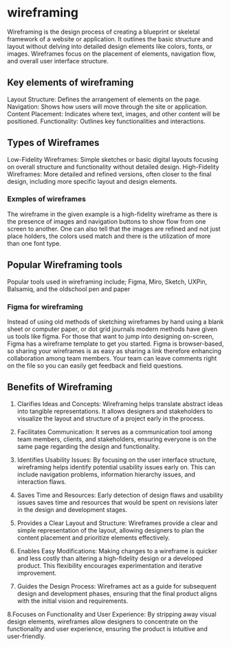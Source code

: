 # wireframing
Wireframing is the design process of creating a blueprint or skeletal framework of a website or application. 
It outlines the basic structure and layout without delving into detailed design elements like colors, fonts, or images. Wireframes focus on the placement of elements, navigation flow, and overall user interface structure.

## Key elements of wireframing
Layout Structure: Defines the arrangement of elements on the page.
Navigation: Shows how users will move through the site or application.
Content Placement: Indicates where text, images, and other content will be positioned.
Functionality: Outlines key functionalities and interactions.

## Types of Wireframes
Low-Fidelity Wireframes: Simple sketches or basic digital layouts focusing on overall structure and functionality without detailed design.
High-Fidelity Wireframes: More detailed and refined versions, often closer to the final design, including more specific layout and design elements.

### Exmples of wireframes
The wireframe in the given example is a high-fidelity wireframe as there is the presence of images and navigation buttons to show flow from one screen to another.
One can also tell that the images are refined and not just place holders, the colors used match and there is the utilization of more than one font type.

## Popular Wireframing tools
Popular tools used in wireframing include; Figma, Miro, Sketch, UXPin, Balsamiq, and the oldschool pen and paper
### Figma for wireframing
Instead of using old methods of sketching wireframes by hand using a blank sheet or computer paper, or dot grid journals modern methods have given us tools like figma. For those that want to jump into designing on-screen, Figma has a wireframe template to get you started. Figma is browser-based, so sharing your wireframes is as easy as sharing a link therefore enhancing collaboration among team members. Your team can leave comments right on the file so you can easily get feedback and field questions.

## Benefits of Wireframing
1. Clarifies Ideas and Concepts:
Wireframing helps translate abstract ideas into tangible representations. It allows designers and stakeholders to visualize the layout and structure of a project early in the process.

2. Facilitates Communication:
It serves as a communication tool among team members, clients, and stakeholders, ensuring everyone is on the same page regarding the design and functionality.

3. Identifies Usability Issues:
By focusing on the user interface structure, wireframing helps identify potential usability issues early on. This can include navigation problems, information hierarchy issues, and interaction flaws.

4. Saves Time and Resources:
Early detection of design flaws and usability issues saves time and resources that would be spent on revisions later in the design and development stages.

5. Provides a Clear Layout and Structure:
Wireframes provide a clear and simple representation of the layout, allowing designers to plan the content placement and prioritize elements effectively.

6. Enables Easy Modifications:
Making changes to a wireframe is quicker and less costly than altering a high-fidelity design or a developed product. This flexibility encourages experimentation and iterative improvement.

7. Guides the Design Process:
Wireframes act as a guide for subsequent design and development phases, ensuring that the final product aligns with the initial vision and requirements.

8.Focuses on Functionality and User Experience:
By stripping away visual design elements, wireframes allow designers to concentrate on the functionality and user experience, ensuring the product is intuitive and user-friendly.
